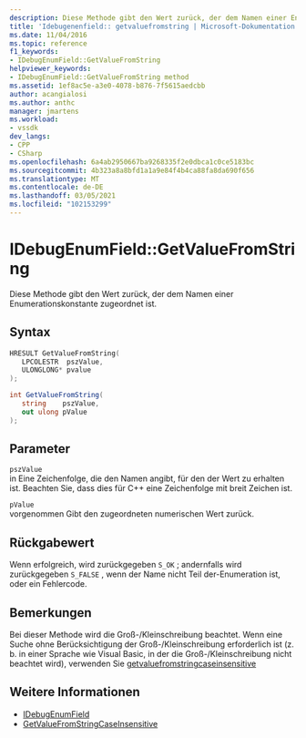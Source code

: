 ```yaml
---
description: Diese Methode gibt den Wert zurück, der dem Namen einer Enumerationskonstante zugeordnet ist.
title: 'Idebugenenfield:: getvaluefromstring | Microsoft-Dokumentation'
ms.date: 11/04/2016
ms.topic: reference
f1_keywords:
- IDebugEnumField::GetValueFromString
helpviewer_keywords:
- IDebugEnumField::GetValueFromString method
ms.assetid: 1ef8ac5e-a3e0-4078-b876-7f5615aedcbb
author: acangialosi
ms.author: anthc
manager: jmartens
ms.workload:
- vssdk
dev_langs:
- CPP
- CSharp
ms.openlocfilehash: 6a4ab2950667ba9268335f2e0dbca1c0ce5183bc
ms.sourcegitcommit: 4b323a8a8bfd1a1a9e84f4b4ca88fa8da690f656
ms.translationtype: MT
ms.contentlocale: de-DE
ms.lasthandoff: 03/05/2021
ms.locfileid: "102153299"
---
```

# <a name="idebugenumfieldgetvaluefromstring"></a>IDebugEnumField::GetValueFromString
Diese Methode gibt den Wert zurück, der dem Namen einer Enumerationskonstante zugeordnet ist.

## <a name="syntax"></a>Syntax

```cpp
HRESULT GetValueFromString(
   LPCOLESTR  pszValue,
   ULONGLONG* pvalue
);
```

```csharp
int GetValueFromString(
   string    pszValue,
   out ulong pValue
);
```

## <a name="parameters"></a>Parameter
`pszValue`\
in Eine Zeichenfolge, die den Namen angibt, für den der Wert zu erhalten ist. Beachten Sie, dass dies für C++ eine Zeichenfolge mit breit Zeichen ist.

`pValue`\
vorgenommen Gibt den zugeordneten numerischen Wert zurück.

## <a name="return-value"></a>Rückgabewert
 Wenn erfolgreich, wird zurückgegeben `S_OK` ; andernfalls wird zurückgegeben `S_FALSE` , wenn der Name nicht Teil der-Enumeration ist, oder ein Fehlercode.

## <a name="remarks"></a>Bemerkungen
 Bei dieser Methode wird die Groß-/Kleinschreibung beachtet. Wenn eine Suche ohne Berücksichtigung der Groß-/Kleinschreibung erforderlich ist (z. b. in einer Sprache wie Visual Basic, in der die Groß-/Kleinschreibung nicht beachtet wird), verwenden Sie [getvaluefromstringcaseinsensitive](../../../extensibility/debugger/reference/idebugenumfield-getvaluefromstringcaseinsensitive.md)

## <a name="see-also"></a>Weitere Informationen
- [IDebugEnumField](../../../extensibility/debugger/reference/idebugenumfield.md)
- [GetValueFromStringCaseInsensitive](../../../extensibility/debugger/reference/idebugenumfield-getvaluefromstringcaseinsensitive.md)
